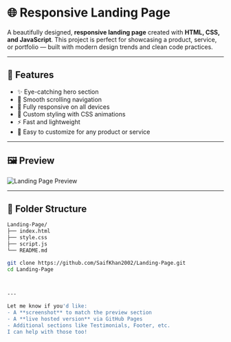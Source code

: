 # 🌐 Responsive Landing Page

A beautifully designed, **responsive landing page** created with **HTML, CSS, and JavaScript**. This project is perfect for showcasing a product, service, or portfolio — built with modern design trends and clean code practices.

---

## 🚀 Features

- ✨ Eye-catching hero section
- 🧭 Smooth scrolling navigation
- 📱 Fully responsive on all devices
- 🎨 Custom styling with CSS animations
- ⚡ Fast and lightweight
- 🔧 Easy to customize for any product or service

---

## 🖼️ Preview

<!-- Upload a screenshot to your repo and update the link below -->
![Landing Page Preview](./screenshot.png)

---

## 📁 Folder Structure

```bash
Landing-Page/
├── index.html
├── style.css
├── script.js
└── README.md

git clone https://github.com/SaifKhan2002/Landing-Page.git
cd Landing-Page



---

Let me know if you'd like:
- A **screenshot** to match the preview section  
- A **live hosted version** via GitHub Pages  
- Additional sections like Testimonials, Footer, etc.  
I can help with those too!
